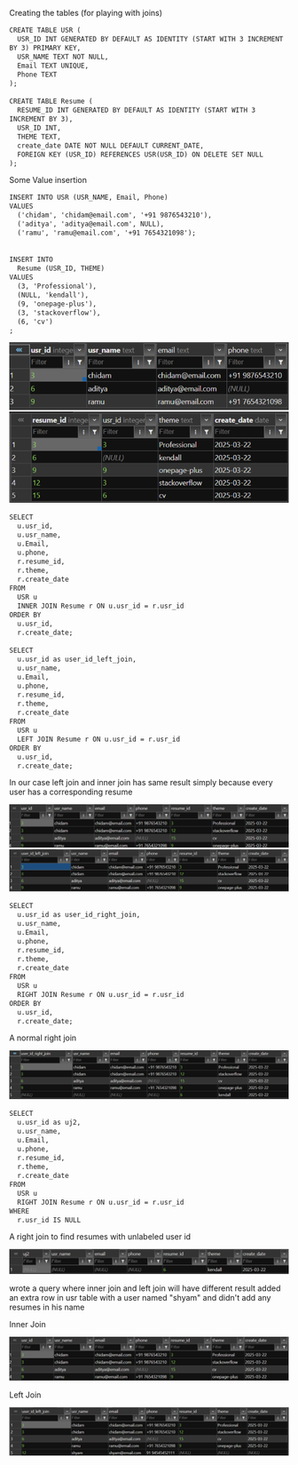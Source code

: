 

Creating the tables (for playing with joins)

```
CREATE TABLE USR (
  USR_ID INT GENERATED BY DEFAULT AS IDENTITY (START WITH 3 INCREMENT BY 3) PRIMARY KEY,
  USR_NAME TEXT NOT NULL,
  Email TEXT UNIQUE,
  Phone TEXT
);

CREATE TABLE Resume (
  RESUME_ID INT GENERATED BY DEFAULT AS IDENTITY (START WITH 3 INCREMENT BY 3),
  USR_ID INT,
  THEME TEXT,
  create_date DATE NOT NULL DEFAULT CURRENT_DATE,
  FOREIGN KEY (USR_ID) REFERENCES USR(USR_ID) ON DELETE SET NULL
);

```


Some Value insertion 

```
INSERT INTO USR (USR_NAME, Email, Phone)
VALUES
  ('chidam', 'chidam@email.com', '+91 9876543210'),
  ('aditya', 'aditya@email.com', NULL),
  ('ramu', 'ramu@email.com', '+91 7654321098');


INSERT INTO
  Resume (USR_ID, THEME)
VALUES
  (3, 'Professional'),
  (NULL, 'kendall'),
  (9, 'onepage-plus'),
  (3, 'stackoverflow'),
  (6, 'cv')
;

```
![alt text](image-3.png)
![alt text](image-2.png)

```
SELECT
  u.usr_id,
  u.usr_name,
  u.Email,
  u.phone,
  r.resume_id,
  r.theme,
  r.create_date
FROM
  USR u
  INNER JOIN Resume r ON u.usr_id = r.usr_id
ORDER BY
  u.usr_id,
  r.create_date;

SELECT
  u.usr_id as user_id_left_join,
  u.usr_name,
  u.Email,
  u.phone,
  r.resume_id,
  r.theme,
  r.create_date
FROM
  USR u
  LEFT JOIN Resume r ON u.usr_id = r.usr_id
ORDER BY
  u.usr_id,
  r.create_date; 
```

In our case left join and inner join has same result simply because every user has a corresponding resume

![alt text](image-4.png)
![alt text](image-5.png)

```
SELECT
  u.usr_id as user_id_right_join,
  u.usr_name,
  u.Email,
  u.phone,
  r.resume_id,
  r.theme,
  r.create_date
FROM
  USR u
  RIGHT JOIN Resume r ON u.usr_id = r.usr_id
ORDER BY
  u.usr_id,
  r.create_date; 
```
A normal right join 

![alt text](image-6.png)

```
SELECT
  u.usr_id as uj2,
  u.usr_name,
  u.Email,
  u.phone,
  r.resume_id,
  r.theme,
  r.create_date
FROM
  USR u
  RIGHT JOIN Resume r ON u.usr_id = r.usr_id
WHERE
  r.usr_id IS NULL 
```

A right join to find resumes with unlabeled user id

![alt text](image-7.png)

wrote a query where inner join and left join will have different result added an extra row in usr table with a user named "shyam" and didn't add any resumes in his name

Inner Join

![alt text](image-8.png)

Left Join

![alt text](image-9.png)